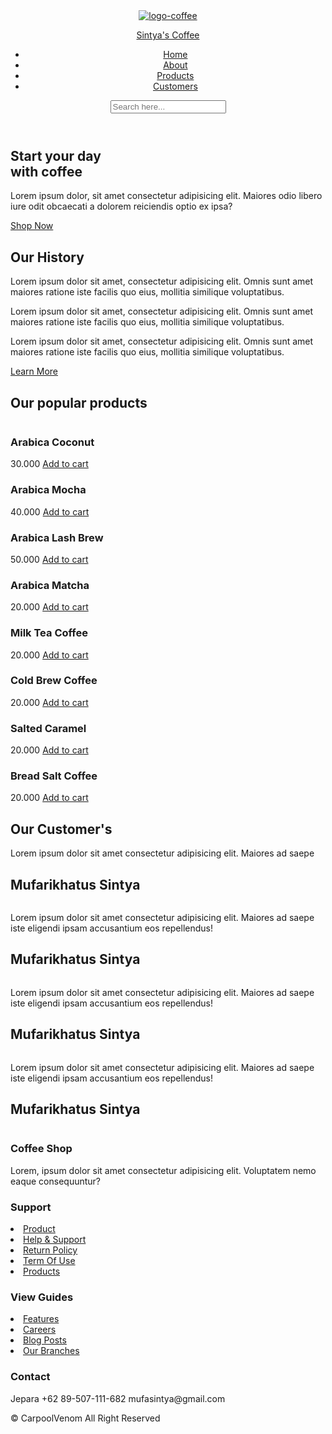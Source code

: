 <!DOCTYPE html>
<html lang="en">
  <head>
    <meta charset="UTF-8" />
    <meta name="viewport" content="width=device-width, initial-scale=1.0" />
    <title>Toko Coffee Shop Sintya</title>
    <link rel="stylesheet" href="CoffeeShop.css" />
    <link rel="stylesheet" href="https://unpkg.com/boxicons@latest/css/boxicons.min.css" />
  </head>
  <body>
    <header>
      <a href="#" class="logo">
        <img src="coffee-logo2.png" alt="logo-coffee" />
        <p>Sintya's Coffee</p>
      </a>
      <ul class="navbar">
        <li><a href="#home">Home</a></li>
        <li><a href="#about">About</a></li>
        <li><a href="#products">Products</a></li>
        <li><a href="#customers">Customers</a></li>
      </ul>
      <div class="header-icon">
        <i class="bx bx-menu" id="menu-icon"></i>
        <i class="bx bx-cart-alt" id="cart"></i>
        <i class="bx bx-search" id="search-icon"></i>
      </div>
      <div class="search-box">
        <input type="search" name="" id="" placeholder="Search here..." />
      </div>
    </header>
    <section class="home" id="home">
      <div class="home-text">
        <h1>Start your day <br />with coffee</h1>
        <p>Lorem ipsum dolor, sit amet consectetur adipisicing elit. Maiores odio libero iure odit obcaecati a dolorem reiciendis optio ex ipsa?</p>
        <a href="#" class="btn">Shop Now</a>
      </div>
      <div class="home-img">
        <img src="coffee-bg.png" alt="" />
      </div>
    </section>
    <section class="about" id="about">
      <div class="about-img">
        <img src="about-coffee.jfif" alt="" />
      </div>
      <div class="about-text">
        <h2>Our History</h2>
        <p>Lorem ipsum dolor sit amet, consectetur adipisicing elit. Omnis sunt amet maiores ratione iste facilis quo eius, mollitia similique voluptatibus.</p>
        <p>Lorem ipsum dolor sit amet, consectetur adipisicing elit. Omnis sunt amet maiores ratione iste facilis quo eius, mollitia similique voluptatibus.</p>
        <p>Lorem ipsum dolor sit amet, consectetur adipisicing elit. Omnis sunt amet maiores ratione iste facilis quo eius, mollitia similique voluptatibus.</p>
        <a href="#" class="btn">Learn More</a>
      </div>
    </section>
    <section class="products" id="products">
      <div class="heading">
        <h2>Our popular products</h2>
      </div>
      <div class="products-cotainer">
        <div class="box">
          <img src="arabica-coconut.jfif" alt="" />
          <h3>Arabica Coconut</h3>
          <div class="content">
            <span>30.000</span>
            <a href="">Add to cart</a>
          </div>
        </div>
        <div class="box">
          <img src="arabica-mocha.jfif" alt="" />
          <h3>Arabica Mocha</h3>
          <div class="content">
            <span>40.000</span>
            <a href="">Add to cart</a>
          </div>
        </div>
        <div class="box">
          <img src="arabica-lash-brew.jfif" alt="" />
          <h3>Arabica Lash Brew</h3>
          <div class="content">
            <span>50.000</span>
            <a href="">Add to cart</a>
          </div>
        </div>
        <div class="box">
          <img src="arabica-matcha.jfif" alt="" />
          <h3>Arabica Matcha</h3>
          <div class="content">
            <span>20.000</span>
            <a href="">Add to cart</a>
          </div>
        </div>
        <div class="box">
          <img src="milk-tea.jfif" alt="" />
          <h3>Milk Tea Coffee</h3>
          <div class="content">
            <span>20.000</span>
            <a href="">Add to cart</a>
          </div>
        </div>
        <div class="box">
          <img src="cold-brew.jfif" alt="" />
          <h3>Cold Brew Coffee</h3>
          <div class="content">
            <span>20.000</span>
            <a href="">Add to cart</a>
          </div>
        </div>
        <div class="box">
          <img src="salted-caramel.jfif" alt="" />
          <h3>Salted Caramel</h3>
          <div class="content">
            <span>20.000</span>
            <a href="">Add to cart</a>
          </div>
        </div>
        <div class="box">
          <img src="bread-salt.jfif" alt="" />
          <h3>Bread Salt Coffee</h3>
          <div class="content">
            <span>20.000</span>
            <a href="">Add to cart</a>
          </div>
        </div>
      </div>
    </section>
    <section class="customer" id="customers">
      <div class="heading">
        <h2>Our Customer's</h2>
      </div>
      <div class="customer-cointainer">
        <div class="box">
          <div class="stars">
            <i class="bx bxs-star"></i>
            <i class="bx bxs-star"></i>
            <i class="bx bxs-star"></i>
            <i class="bx bxs-star"></i>
            <i class="bx bxs-star"></i>
          </div>
          <p>Lorem ipsum dolor sit amet consectetur adipisicing elit. Maiores ad saepe</p>
          <h2>Mufarikhatus Sintya</h2>
          <img src="profil1.jfif" alt="" />
        </div>
        <div class="box">
          <div class="stars">
            <i class="bx bxs-star"></i>
            <i class="bx bxs-star"></i>
            <i class="bx bxs-star"></i>
            <i class="bx bxs-star"></i>
            <i class="bx bxs-star"></i>
          </div>
          <p>Lorem ipsum dolor sit amet consectetur adipisicing elit. Maiores ad saepe iste eligendi ipsam accusantium eos repellendus!</p>
          <h2>Mufarikhatus Sintya</h2>
          <img src="profil2.jfif" alt="" />
        </div>
        <div class="box">
          <div class="stars">
            <i class="bx bxs-star"></i>
            <i class="bx bxs-star"></i>
            <i class="bx bxs-star"></i>
            <i class="bx bxs-star"></i>
            <i class="bx bxs-star-half"></i>
          </div>
          <p>Lorem ipsum dolor sit amet consectetur adipisicing elit. Maiores ad saepe iste eligendi ipsam accusantium eos repellendus!</p>
          <h2>Mufarikhatus Sintya</h2>
          <img src="profil3.jfif" alt="" />
        </div>
        <div class="box">
          <div class="stars">
            <i class="bx bxs-star"></i>
            <i class="bx bxs-star"></i>
            <i class="bx bxs-star"></i>
            <i class="bx bxs-star"></i>
            <i class="bx bxs-star"></i>
          </div>
          <p>Lorem ipsum dolor sit amet consectetur adipisicing elit. Maiores ad saepe iste eligendi ipsam accusantium eos repellendus!</p>
          <h2>Mufarikhatus Sintya</h2>
          <img src="profil4.jfif" alt="" />
        </div>
      </div>
    </section>
    <section class="footer" id="footer">
      <div class="footer-box">
        <h3>Coffee Shop</h3>
        <p>Lorem, ipsum dolor sit amet consectetur adipisicing elit. Voluptatem nemo eaque consequuntur?</p>
        <div class="social">
          <a href=""><i class="bx bxl-twitter"></i> </a>
          <a href=""><i class="bx bxl-instagram"></i> </a>
          <a href=""><i class="bx bxl-facebook"></i> </a>
          <a href=""><i class="bx bxl-tiktok"></i> </a>
        </div>
      </div>
      <div class="footer-box">
        <h3>Support</h3>
        <li><a href="#">Product</a></li>
        <li><a href="#">Help & Support</a></li>
        <li><a href="#">Return Policy</a></li>
        <li><a href="#">Term Of Use</a></li>
        <li><a href="#">Products</a></li>
      </div>
      <div class="footer-box">
        <h3>View Guides</h3>
        <li><a href="#">Features</a></li>
        <li><a href="#">Careers</a></li>
        <li><a href="#">Blog Posts</a></li>
        <li><a href="#">Our Branches</a></li>
      </div>
      <div class="footer-box">
        <h3>Contact</h3>
        <div class="contact">
          <span><i class="bx bx-map"></i>Jepara</span>
          <span><i class="bx bx-phone"></i>+62 89-507-111-682</span>
          <span><i class="bx bx-envelope"></i>mufasintya@gmail.com</span>
        </div>
      </div>
    </section>
    <div class="copyright">
      <p>&#169; CarpoolVenom All Right Reserved</p>
    </div>
    <script src="CoffeeShop.js"></script>
  </body>
</html>

